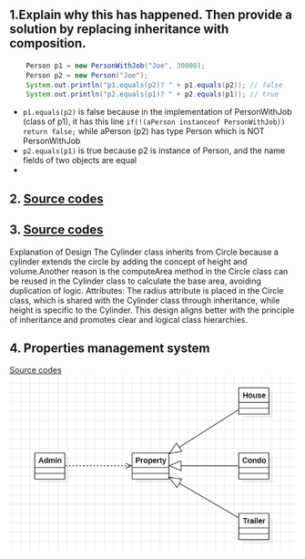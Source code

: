 ## 1.Explain why this has happened. Then provide a solution by replacing inheritance with composition.
```java
    Person p1 = new PersonWithJob("Joe", 30000);
    Person p2 = new Person("Joe");
    System.out.println("p1.equals(p2)? " + p1.equals(p2)); // false
	System.out.println("p2.equals(p1)? " + p2.equals(p1)); // true
```
- `p1.equals(p2)` is false because in the implementation of  PersonWithJob (class of p1), it has this line `if(!(aPerson instanceof PersonWithJob)) return false;` while aPerson (p2) has type Person which is NOT PersonWithJob
- `p2.equals(p1)` is true because p2 is instance of Person, and the name fields of two objects are equal
- 
## 2. [Source codes](./prob2)
## 3. [Source codes](./prob3)
Explanation of Design
The Cylinder class inherits from Circle because a cylinder extends the circle by adding the concept of height and volume.Another reason is the computeArea method in the Circle class can be reused in the Cylinder class to calculate the base area, avoiding duplication of logic.
Attributes: The radius attribute is placed in the Circle class, which is shared with the Cylinder class through inheritance, while height is specific to the Cylinder.
This design aligns better with the principle of inheritance and promotes clear and logical class hierarchies.
## 4. Properties management system
[Source codes](./prob4)
![diagram](./prob4/lab3prob4.png)
